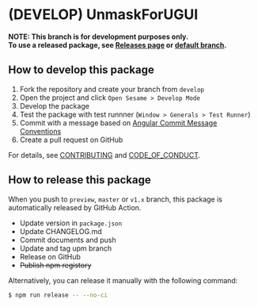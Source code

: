 (DEVELOP) UnmaskForUGUI
===

**NOTE: This branch is for development purposes only.**  
**To use a released package, see [Releases page](https://github.com/mob-sakai/UnmaskForUGUI/releases) or [default branch](https://github.com/mob-sakai/UnmaskForUGUI).**


## How to develop this package

1. Fork the repository and create your branch from `develop`
3. Open the project and click `Open Sesame > Develop Mode`
4. Develop the package
5. Test the package with test runnner (`Window > Generals > Test Runner`)
6. Commit with a message based on [Angular Commit Message Conventions](https://gist.github.com/stephenparish/9941e89d80e2bc58a153)
7. Create a pull request on GitHub

For details, see [CONTRIBUTING](https://github.com/mob-sakai/UnmaskForUGUI/blob/main/CONTRIBUTING.md) and [CODE_OF_CONDUCT](https://github.com/mob-sakai/UnmaskForUGUI/blob/main/CODE_OF_CONDUCT.md).


## How to release this package

When you push to `preview`, `master` or `v1.x` branch, this package is automatically released by GitHub Action.

* Update version in `package.json` 
* Update CHANGELOG.md
* Commit documents and push
* Update and tag upm branch
* Release on GitHub
* ~~Publish npm registory~~

Alternatively, you can release it manually with the following command:

```bash
$ npm run release -- --no-ci
```
